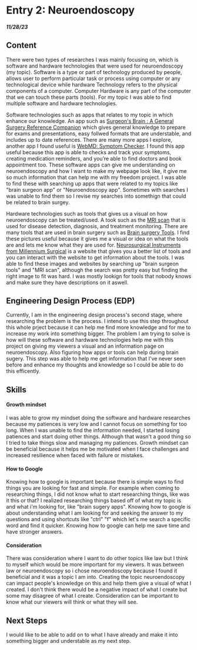 # Entry 2: Neuroendoscopy
##### 11/28/23

## Content 

There were two types of researches I was mainly focusing on, which is software and hardware technologies that were used for neuroendoscopy (my topic). Software is a type or part of technology produced by people, allows user to perform particular task or process using computer or any technological device while hardware Technology refers to the physical components of a computer. Computer Hardware is any part of the computer that we can touch these parts (tools). For my topic I was able to find multiple software and hardware technologies. 

Software technologies such as apps that relates to my topic in which enhance our knowledge. An app such as [Surgeon's Brain : A General Surgery Reference Companion](https://apps.apple.com/us/app/surgeons-brain-a-general-surgery-reference-companion/id1061429200 ) which gives general knowledge to prepare for exams and presentations, easy follwed formats that are understable, and includes up to date references. There are many more apps I explore, another app I found useful is [WebMD: Symptom Checker](https://apps.apple.com/us/app/webmd-symptom-checker/id295076329). I found this app useful because this app is able to checks and track your symptoms, creating medication reminders, and you’re able to find doctors and book appointment too. These software apps can give me understanding on neuroendoscopy and how I want to make my webpage look like, it give me so much information that can help me with my freedom project. I was able to find these with searching up apps that were related to my topics like "brain surgeon app" or "Neuroendoscopy app". Sometimes with searches I was unable to find them so I revise my searches into somethign that could be related to brain surgey. 

Hardware technologies such as tools that gives us a visual on how neuroendoscopy can be treated/used. A took such as the [MRI scan](https://www.kth.se/polopoly_fs/1.632263.1599187676!/image/MRI_Photo_1.jpg) that is used for disease detection, diagnosis, and treatment monitoring. There are many tools that are used in brain surgery such as [Brain surgery Tools](https://media.springernature.com/m685/springer-static/image/art%3A10.1038%2Fs41578-023-00565-x/MediaObjects/41578_2023_565_Fig1_HTML.png). I find these pictures useful because it gives me a visual or idea on what the tools are and lets me know what they are used for. [Neurosurgical Instruments from Millennium Surgical](https://www.surgicalinstruments.com/neurosurgical-instruments-from-millennium-surgical) is a website that gives you a better list of tools and you can interact with the website to get information about the tools. I was able to find these images and websites by searching up "brain surgeon tools" and "MRI scan", although the search was pretty easy but finding the right image to fit was hard. I was mostly lookign for tools that nobody knows and make sure they have descriptions on it aswell.

## Engineering Design Process (EDP)
Currently, I am in the engineering design process's second stage, where researching the problem is the process. I intend to use this step throughout this whole prject because it can help me find more knowledge and for me to increase my work into something bigger. The problem I am trying to solve is how will these software and hardware technologies help  me with this project on giving my viewers a visual and an information page on neuroendoscopy. Also figuring how apps or tools can help during brain sugery. This step was able to help me get information that I've never seen before and enhance my thoughts and knowledge so I could be able to do this efficently.

## Skills 

#### Growth mindset
I was able to grow my mindset doing the software and hardware researches because my patiences is very low and I cannot focus on something for too long. When I was unable to find the information needed, I started losing patiences and start doing other things. Although that wasn't a good thing so I tried to take things slow and managing my patiences. Growth mindset can be beneficial because it helps me be motivated when I face challenges and increased resilience when faced with failure or mistakes. 
#### How to Google
Knowing how to google is important because there is simple ways to find things you are looking for fast and simple. For example when coming to researching things, I did not know what to start researching things, like was it this or that? I realized researching things based off of what my topic is and what i'm looking for, like "brain sugery apps". Knowing how to google is about understanding what I am looking for and seeking the answer to my questions and using shortcuts like "ctrl" "f" which let's me search a specific word and find it quicker. Knowing how to google can help me save time and have stronger answers.

#### Consideration
There was consideration where I want to do other topics like law but I think to myself which would be more important for my viewers. It was between law or neuroendoscopy so i chose neuroendoscopy because I found it beneficial and it was a topic I am into. Creating the topic neuroendoscopy can impact people's knowledge on this and help them give a visual of what I created. I don't think there would be a negative impact of what I create but some may disagree of what I create. Consideration can be important to know what our viewers will think or what they will see.

## Next Steps
I would like to be able to add on to what I have already and make it into something bigger and understable as my next step.
